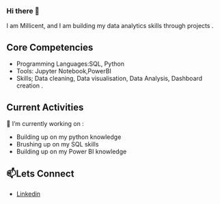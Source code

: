 ### Hi there 👋

I am Millicent, and I am building my data analytics skills through projects .

## Core Competencies
- Programming Languages:SQL, Python
- Tools: Jupyter Notebook,PowerBI
- Skills; Data cleaning, Data visualisation, Data Analysis, Dashboard creation .

## Current Activities
🔭 I’m currently working on :
- Building up on my python knowledge
- Brushing up on my SQL skills 
- Building up on my Power BI knowledge


## 📫Lets Connect
- [Linkedin](https://www.linkedin.com/in/millicentabban/)

<!--
**MillicentAbban/MillicentAbban** is a ✨ _special_ ✨ repository because its `README.md` (this file) appears on your GitHub profile.

Here are some ideas to get you started:

- 🔭 I’m currently working on ...
- 🌱 I’m currently learning ...
- 👯 I’m looking to collaborate on ...
- 🤔 I’m looking for help with ...
- 💬 Ask me about ...
- 📫 How to reach me: ...
- 😄 Pronouns: ...
- ⚡ Fun fact: ...
-->
